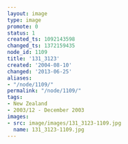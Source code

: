 ```yaml
---
layout: image
type: image
promote: 0
status: 1
created_ts: 1092143598
changed_ts: 1372159435
node_id: 1109
title: '131_3123'
created: '2004-08-10'
changed: '2013-06-25'
aliases:
- "/node/1109/"
permalink: "/node/1109/"
tags:
- New Zealand
- 2003/12 - December 2003
images:
- src: image/images/131_3123-1109.jpg
  name: 131_3123-1109.jpg
---
```


